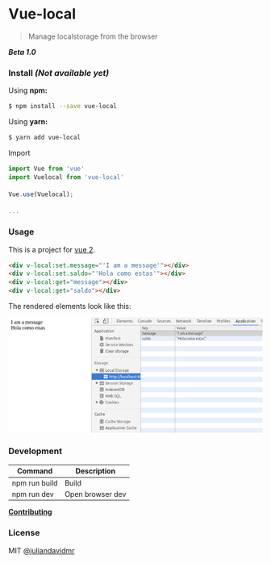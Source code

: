 # Vue-local

> Manage localstorage from the browser 

_**Beta 1.0**_

### Install _(Not available yet)_
Using **npm:**
```bash
$ npm install --save vue-local
```

Using **yarn:**
```bash
$ yarn add vue-local
```

Import
```js
import Vue from 'vue'
import Vuelocal from 'vue-local'
 
Vue.use(Vuelocal);

...
```

### Usage

This is a project for [vue 2](https://github.com/vuejs).

```html
<div v-local:set.message="'I am a message'"></div>
<div v-local:set.saldo="'Hola como estas'"></div>
<div v-local:get="message"></div>
<div v-local:get="saldo"></div>
```
The rendered elements look like this:

[![CURRENTLY RECORDING](https://raw.githubusercontent.com/juliandavidmr/vue-local/master/docs/screen.png)](https://github.com/juliandavidmr/vue-local)


### Development

|Command|Description|
|---|---|
|npm run build|Build|
|npm run dev|Open browser dev|

[**Contributing**](./CONTRIBUTING.md)

### License

MIT [@juliandavidmr](https://github.com/juliandavidmr)